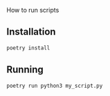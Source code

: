 How to run scripts

## Installation
```bash
poetry install
```

## Running
```bash
poetry run python3 my_script.py
```
